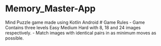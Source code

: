 # Memory_Master-App
Mind Puzzle game made using Kotlin Android  # Game Rules  - Game Contains three levels Easy Medium Hard with 8, 18 and 24 images respectively. - Match images with identical pairs in as minimum moves as possible.
